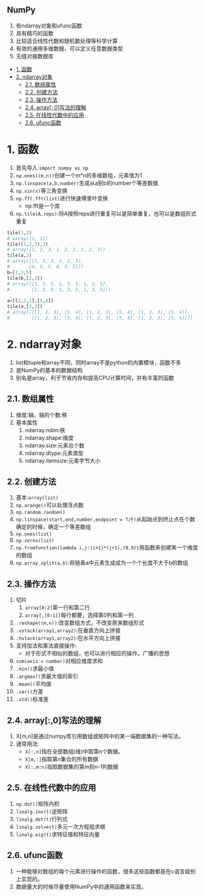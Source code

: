 NumPy
---
1. 有ndarray对象和ufunc函数
2. 具有精巧的函数
3. 比较适合线性代数和随机数处理等科学计算
4. 有效的通用多维数据，可以定义任意数据类型
5. 无缝对接数据库


<!-- TOC -->

- [1. 函数](#1-函数)
- [2. ndarray对象](#2-ndarray对象)
  - [2.1. 数组属性](#21-数组属性)
  - [2.2. 创建方法](#22-创建方法)
  - [2.3. 操作方法](#23-操作方法)
  - [2.4. array[:,0]写法的理解](#24-array0写法的理解)
  - [2.5. 在线性代数中的应用](#25-在线性代数中的应用)
  - [2.6. ufunc函数](#26-ufunc函数)

<!-- /TOC -->
# 1. 函数
1. 首先导入:`import numpy as np`
2. `np.ones((m,n))`创建一个m*n的多维数组，元素值为1
3. `np.linspace(a,b,number)`生成从a到b的number个等差数据
4. `np.sin(x)`等三角变换
5. `np.fft.fft(list)`进行快速傅里叶变换
    + np.fft是一个库
6. `np.tile(A,reps)`:将A按照reps进行重复可以是简单重复，也可以是数组形式重复
```py
tile(1,2)
# array([1, 1])
tile((1,2,3),3)
# array([1, 2, 3, 1, 2, 3, 1, 2, 3])
tile(a,2)
# array([[1, 2, 3, 1, 2, 3],
#       [4, 5, 5, 4, 5, 5]])
b=[1,3,5]
tile(b,[2,3])
# array([[1, 3, 5, 1, 3, 5, 1, 3, 5],
#        [1, 3, 5, 1, 3, 5, 1, 3, 5]])
 
a=[[1,2,3],[5,4]]
tile(a,[2,3])
# array([[[1, 2, 3], [5, 4], [1, 2, 3], [5, 4], [1, 2, 3], [5, 4]],
#        [[1, 2, 3], [5, 4], [1, 2, 3], [5, 4], [1, 2, 3], [5, 4]]])
```

# 2. ndarray对象
1. list和tuple和array不同，同时array不是python的内置模块，函数不多
2. 是NumPy的基本的数据结构
3. 别名是array，利于节省内存和提高CPU计算时间，并有丰富的函数

## 2.1. 数组属性
1. 维度:轴，轴的个数:秩
2. 基本属性
    1. ndarray.ndim:秩
    2. ndarray.shape:维度
    3. ndarray.size:元素总个数
    4. ndarray.dtype:元素类型
    5. ndarray.itemsize:元素字节大小

## 2.2. 创建方法
1. 基本:`array(list)`
2. `np.arange()`可以处理浮点数
3. `np.random.random()`
4. `np.linspace(start,end,number,endpoint = T/F)`从起始点到终止点在个数确定的时候，确定一个等差数组
5. `np.ones(list)`
6. `np.zeros(list)`
7. `np.fromfunction(lambda i,j:(i+1)*(j+1),(9,9))`用函数来创建某一个维度的数组
8. `np.array_split(a,b)`:将链表a中元素生成成为一个个长度不大于b的数组

## 2.3. 操作方法
1. 切片
    1. `array[0:2]`第一行和第二行
    2. `array[,[0:1]]`每行都要，选择第0列和第一列
2. `.reshape((m,n))`:改变数组方式，不改变原来数组形式
3. `.vstack(array1,array2)`:在垂直方向上拼接
4. `.hstack(array1,array2)`:在水平方向上拼接
5. 支持加法和乘法直接操作:
    + 对于形式不相似的数组，也可以进行相应的操作。广播的思想
6. `sum(axis = number)`对相应维度求和
7. `.min()`求最小值
8. `.argmax()`求最大值的索引
9. `.mean()`平均值
10. `.var()`方差
11. `.std()`标准差

## 2.4. array[:,0]写法的理解
1. X[m,n]是通过numpy库引用数组或矩阵中的某一端数据集的一种写法。
2. 通常用法:
    + `X[:,n]`指在全部数组(维)中取第n个数据。
    + `X[m,:]`指取第n集合的所有数据
    + `X[:,m:n]`指取数据集的第m到n-1列数据

## 2.5. 在线性代数中的应用
1. `np.dot()`矩阵内积
2. `linalg.inv(t)`逆矩阵
3. `linalg.det(t)`行列式
4. `linalg.solve(t)`多元一次方程组求根
5. `linalg.eig(t)`求特征值和特征向量

## 2.6. ufunc函数
1. 一种能够对数组的每个元素进行操作的函数，很多这些函数都是在c语言级别上实现的。
2. 数据量大的时候尽量使用NumPy中的通用函数来实现。
